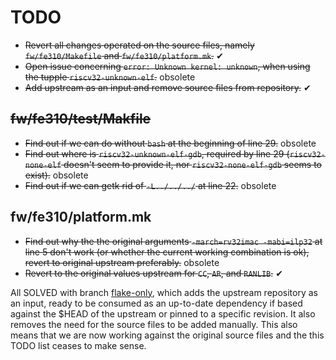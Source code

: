 # TODO

- ~~Revert all changes operated on the source files, namely `fw/fe310/Makefile` and `fw/fe310/platform.mk`.~~ &#x2714;
- ~~Open issue concerning `error: Unknown kernel: unknown`, when using the tupple `riscv32-unknown-elf`.~~ obsolete
- ~~Add upstream as an input and remove source files from repository.~~ &#x2714;

## ~~fw/fe310/test/Makfile~~
- ~~Find out if we can do without `bash` at the beginning of line 29.~~ obsolete
- ~~Find out where is `riscv32-unknown-elf-gdb`, required by line 29 (`riscv32-none-elf` doesn't seem to provide it, nor `riscv32-none-elf-gdb` seems to exist).~~ obsolete
- ~~Find out if we can getk rid of `-L../../../` at line 22.~~ obsolete

## fw/fe310/platform.mk
- ~~Find out why the the original arguments `-march=rv32imac -mabi=ilp32` at line 5 don't work (or whether the current working combination is ok), revert to original upstream preferably.~~ obsolete
- ~~Revert to the original values upstream for `CC`, `AR`, and `RANLIB`.~~ &#x2714;

All SOLVED with branch [flake-only](https://github.com/ngi-nix/riscv-phone/tree/flake-only), which adds the upstream repository as an input, ready to be consumed as an up-to-date dependency if based against the $HEAD of the upstream or pinned to a specific revision. It also removes the need for the source files to be added manually. This also means that we are now working against the original source files and the this TODO list ceases to make sense. 
